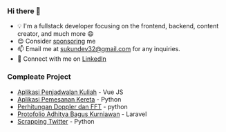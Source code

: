 ### Hi there 👋
- 💡 I'm a fullstack developer focusing on the frontend, backend, content creator, and much more 😄
- 😊 Consider [sponsoring](https://github.com/sponsors/SukunDev) me
- 📫 Email me at sukundev32@gmail.com for any inquiries.
- 🐧 Connect with me on [LinkedIn](https://www.linkedin.com/in/lutfi-ainun-najih)


### Compleate Project
- [Aplikasi Penjadwalan Kuliah](https://github.com/SukunDev/aplikasi-penjadwalan-kuliah) - Vue JS
- [Aplikasi Pemesanan Kereta](https://github.com/SukunDev/aplikasi-pemesanan-kereta) - Python
- [Perhitungan Doppler dan FFT](https://github.com/SukunDev/perhitungan-doppler-dan-fft) - python
- [Protofolio Adhitya Bagus Kurniawan](https://github.com/SukunDev/protofolio-adhitya-bagus-kurniawan) - Laravel
- [Scrapping Twitter](https://github.com/SukunDev/twitter-scrape) - Python
<!--
**SukunDev/SukunDev** is a ✨ _special_ ✨ repository because its `README.md` (this file) appears on your GitHub profile.

Here are some ideas to get you started:

- 🔭 I’m currently working on ...
- 🌱 I’m currently learning ...
- 👯 I’m looking to collaborate on ...
- 🤔 I’m looking for help with ...
- 💬 Ask me about ...
- 📫 How to reach me: ...
- 😄 Pronouns: ...
- ⚡ Fun fact: ...
-->
